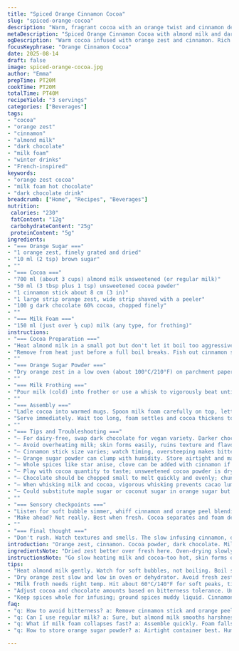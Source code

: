 ```yaml
---
title: "Spiced Orange Cinnamon Cocoa"
slug: "spiced-orange-cocoa"
description: "Warm, fragrant cocoa with an orange twist and cinnamon depth. Uses almond milk and dark chocolate for a richer, less sweet profile. Dried orange zest ground with brown sugar adds a caramelized citrus note. Milk frothed for texture contrast. Experience aroma of cinnamon slowly infusing and chocolate melting into velvety warmth. Great for chilly evenings or as a comforting afternoon treat."
metaDescription: "Spiced Orange Cinnamon Cocoa with almond milk and dark chocolate. Caramelized orange sugar and frothy milk add bright contrast. Warm layers of citrus and spice."
ogDescription: "Warm cocoa infused with orange zest and cinnamon. Rich dark chocolate meets airy milk foam and caramelized orange sugar dust."
focusKeyphrase: "Orange Cinnamon Cocoa"
date: 2025-08-14
draft: false
image: spiced-orange-cocoa.jpg
author: "Emma"
prepTime: PT20M
cookTime: PT20M
totalTime: PT40M
recipeYield: "3 servings"
categories: ["Beverages"]
tags:
- "cocoa"
- "orange zest"
- "cinnamon"
- "almond milk"
- "dark chocolate"
- "milk foam"
- "winter drinks"
- "French-inspired"
keywords:
- "orange zest cocoa"
- "milk foam hot chocolate"
- "dark chocolate drink"
breadcrumb: ["Home", "Recipes", "Beverages"]
nutrition: 
 calories: "230"
 fatContent: "12g"
 carbohydrateContent: "25g"
 proteinContent: "5g"
ingredients:
- "=== Orange Sugar ==="
- "1 orange zest, finely grated and dried"
- "10 ml (2 tsp) brown sugar"
- ""
- "=== Cocoa ==="
- "700 ml (about 3 cups) almond milk unsweetened (or regular milk)"
- "50 ml (3 tbsp plus 1 tsp) unsweetened cocoa powder"
- "1 cinnamon stick about 8 cm (3 in)"
- "1 large strip orange zest, wide strip shaved with a peeler"
- "100 g dark chocolate 60% cocoa, chopped finely"
- ""
- "=== Milk Foam ==="
- "150 ml (just over ½ cup) milk (any type, for frothing)"
instructions:
- "=== Cocoa Preparation ==="
- "Heat almond milk in a small pot but don't let it boil too aggressively or scorch. Whisk in the cocoa powder until fully dissolved. Add cinnamon stick and wide orange peel. Simmer gently—soft bubbles—about 6 to 7 minutes, whisking sometimes to avoid skin and scorching."
- "Remove from heat just before a full boil breaks. Fish out cinnamon stick and orange peel quickly, or else bitterness creeps in. Stir in chopped dark chocolate off heat, let residual warmth melt it completely, about 2 minutes. Should be glossy, thickening but still pourable."
- ""
- "=== Orange Sugar Powder ==="
- "Dry orange zest in a low oven (about 100°C/210°F) on parchment paper for 10 minutes, stirring halfway. Can use a toaster oven or dehydrator if handy. Mix with brown sugar in a mortar or ziplock, crushing finely. This caramelized sugar dust brings toasty sweet citrus aroma—way better than fresh zest here."
- ""
- "=== Milk Frothing ==="
- "Pour milk (cold) into frother or use a whisk to vigorously beat until soft peaks form and temp reaches about 60°C (140°F). You want creamy airy foam with tiny bubbles—not a latte but close. If no frother, heat gently and shake vigorously in a sealed jar."
- ""
- "=== Assembly ==="
- "Ladle cocoa into warmed mugs. Spoon milk foam carefully on top, letting some stream down the sides; contrast hot cocoa with airy foam. Dust orange sugar powder on top sparingly to avoid clumping. The scent hits first, then the rich cocoa beneath, velvet and spiced."
- "Serve immediately. Wait too long, foam settles and cocoa thickens too much. Reheat gently if needed. Add a dash of cayenne or grated star anise if you want a twist—adds warmth without overpowering."
- ""
- "=== Tips and Troubleshooting ==="
- "— For dairy-free, swap dark chocolate for vegan variety. Darker chocolates give bitter depth; more milk chocolate makes sweeter drink but weaker aroma."
- "— Avoid overheating milk; skin forms easily, ruins texture and flavor."
- "— Cinnamon stick size varies; watch timing, oversteeping makes bitterness, understeeping means missing flavor punch."
- "— Orange sugar powder can clump with humidity. Store airtight and make fresh if possible."
- "— Whole spices like star anise, clove can be added with cinnamon if you want Christmas vibes but remove before serving or drink gets astringent."
- "— Play with cocoa quantity to taste; unsweetened cocoa powder is dry and bitter but offers strong chocolate punch."
- "— Chocolate should be chopped small to melt quickly and evenly; chunks make greasy pockets or gritty textures."
- "— When whisking milk and cocoa, vigorous whisking prevents cacao lumps and promotes sheen."
- "— Could substitute maple sugar or coconut sugar in orange sugar but flavor shifts noticeably."
- ""
- "=== Sensory checkpoints ==="
- "Listen for soft bubble simmer, whiff cinnamon and orange peel blending as it warms. Chocolate melting detaches aroma into kitchen. Foam texture—fine, creamy bubbles. Orange sugar powder high aroma, slight crunch on tongue. Final drink should coat inside of mouth, lingering spicy warmth. If taste turns bitter or sour, likely overheated milk or oversteeped cinnamon."
- "Make ahead? Not really. Best when fresh. Cocoa separates and foam deflates quickly."
- ""
- "=== Final thought ==="
- "Don't rush. Watch textures and smells. The slow infusing cinnamon, dissolved cocoa, melting chocolate, and bright orange sugar balance. I tried adding cardamom once—interesting but masked chocolate. Less is more here. Trust your senses."
introduction: "Orange zest, cinnamon. Cocoa powder, dark chocolate. Milk foam, airy soft. Not just hot chocolate—layers of citrus and spice lighting the palate. Almond milk smooths bitterness, less sweetness cuts syrup overload seen with milk chocolate. Tried straight-up milk a few times but the almond note gives a clean backdrop. Cinnamon stick length matters; too long, it drains into bitter tannin. Zest dried low and slow, caramelized sugar dust brings toasty brightness. Milk foam adds contrast—liquid chocolate meets airy clouds. A ritual all on its own."
ingredientsNote: "Dried zest better over fresh here. Oven-drying slowly extracts oils, no bitterness. Brown sugar caramelizes nicely with zest; substitute maple sugar if needed but flavors shift sweeter. Almond milk chosen for its subtle nuttiness and creaminess, never watery like skim milk. Dark 60% chocolate balances cocoa powder bitterness and sugar. Milk for foaming can be any, but fat content helps hold foam longer—whole milk preferred. Cinnamon stick fresh, thick enough to infuse but not overpower. Wide strip orange peel meant for quick aroma release, removed before bitterness sets in. Keep spices whole—ground spice gets muddy in liquid. Everything reversible. No more instant cocoa powder mix nonsense."
instructionsNote: "Go slow heating milk and cocoa—too hot, skin forms on milk; too cold, chocolate won't melt. Whisking keeps cocoa powder suspended, flavor even. Adding chocolate off heat preserves glossy texture. Cinnamon stick timing crucial; long steep turns liquid bitter. Dried orange peel for aroma only; don't let soak long or drink turns pithy. Frothing milk last for freshest foam; no foamer? Shake jar hard after heating milk. Assemble fast; foam collapses fast once poured. Dust orange sugar on top last, tiny spark of aroma and crunch. Cleanup tip: soak pot immediately to prevent burnt cocoa crust. Adjust cocoa and chocolate quantities based on bitterness tolerance and milk type used. Keep sensory alerts in mind throughout—smell cinnamon blend, see foam texture and cocoa sheen, taste often to intercept off flavors."
tips:
- "Heat almond milk gently. Watch for soft bubbles, not boiling. Boil scorches milk and ruins cocoa flavor. Whisk cocoa powder until fully dissolved. Chocolate melts best off heat; residual heat keeps texture glossy, not grainy. Cinnamon stick timing critical — too long and bitterness sneaks in. Remove peel before bitter pith hits. Timing, smell, and visual bubble size key sensory clues."
- "Dry orange zest slow and low in oven or dehydrator. Avoid fresh zest here; bitterness stronger when raw. Mix dried zest with brown sugar, crush finely for orange sugar powder. Toasty aroma changes drink impact. Can swap maple or coconut sugar but balance shifts sweeter, loses caramel quality. Store orange sugar airtight to prevent clumps in humidity."
- "Milk froth needs right temp. Hit about 60°C/140°F for soft peaks, tiny bubbles. Cold milk works fine in frother. No frother? Shake hot milk in jar vigorously or whisk fast. Fat helps foam hold; whole milk better but can use alternatives. Quick assembly prevents foam collapse. Dollop foam last, let contrast fall lightly down sides."
- "Adjust cocoa and chocolate amounts based on bitterness tolerance. Unsweetened cocoa powder dry, strong punch. Dark chocolate with 60% cocoa balances heaviness and sweetness. Chop chocolate fine to melt evenly; chunks cause greasy patches and gritty textures. Whisking milk and cocoa well avoids cacao lumps, preserves sheen. Small technique changes affect end drink texture."
- "Keep spices whole for infusing; ground spices muddy liquid. Cinnamon stick size affects timing; thick sticks need longer infusion but risk bitterness. Whole star anise or clove optional but remove before serving to avoid astringency. Milk overheating forms skin, ruins texture and flavor. Cleanup tip: soak pot immediately after use to prevent burnt crust buildup."
faq:
- "q: How to avoid bitterness? a: Remove cinnamon stick and orange peel before full boil. Oversteeping makes tannin bitterness. Watch simmer bubbles, smell change. If taste turns off, milk too hot or spice steep too long. Timing matters more than high heat."
- "q: Can I use regular milk? a: Sure, but almond milk smooths harshness. Whole milk foams better than skim. Non-dairy milks vary foam and flavor; test before brewing all. Frothing trick depends on fat content. Swap sugars in orange powder but alter caramel notes."
- "q: What if milk foam collapses fast? a: Assemble quickly. Foam falls if wait. Use higher fat milk for stability. No frother? Shake in jar or whisk hard after gently warming. Avoid overheating milk or foam gets watery. Fresh foam beats reheat any day."
- "q: How to store orange sugar powder? a: Airtight container best. Humid air makes it clump fast. Store in cool dark spot. Fresh made always better aroma, but stash in fridge if long. Can grind again if lumps form. Dry zest well before mixing with sugar."

---
```

